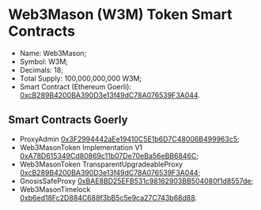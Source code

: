 # Web3Mason (W3M) Token Smart Contracts
  - Name: Web3Mason;
  - Symbol: W3M;
  - Decimals: 18;
  - Total Supply: 100,000,000,000 W3M;
  - Smart Contract (Ethereum Goerli): [0xcB289B4200BA390D3e13f49dC78A076539F3A044](https://goerli.etherscan.io/token/0xcB289B4200BA390D3e13f49dC78A076539F3A044).


## Smart Contracts Goerly
  - ProxyAdmin [0x3F2994442aEe19410C5E1b6D7C48006B499963c5](https://goerli.etherscan.io/address/0x3F2994442aEe19410C5E1b6D7C48006B499963c5);
  - Web3MasonToken Implementation V1 [0xA78D615349Cd80869c11b07De70eBa56eBB6846C](https://goerli.etherscan.io/address/0xA78D615349Cd80869c11b07De70eBa56eBB6846C);
  - Web3MasonToken TransparentUpgradeableProxy [0xcB289B4200BA390D3e13f49dC78A076539F3A044](https://goerli.etherscan.io/token/0xcB289B4200BA390D3e13f49dC78A076539F3A044);
  - GnosisSafeProxy [0xBAE8BD25EFB531c98162903BB504080f1d8557de](https://goerli.etherscan.io/address/0xBAE8BD25EFB531c98162903BB504080f1d8557de);
  - Web3MasonTimelock [0xb6ed18Fc2D884C688f3bB5c5e9ca27C743b68d88](https://goerli.etherscan.io/address/0xb6ed18Fc2D884C688f3bB5c5e9ca27C743b68d88).
